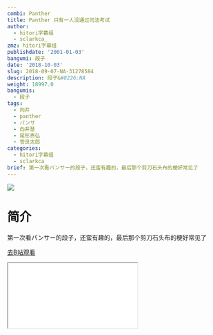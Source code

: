 ```yaml
---
combi: Panther
title: Panther 只有一人没通过司法考试
author:
  - hitori字幕组
  - sclarkca_
zmz: hitori字幕组
publishdate: '2001-01-03'
bangumi: 段子
date: '2018-10-03'
slug: 2018-09-07-NA-31278584
description: 段子&#8226;NA
weight: 18997.0
bangumis:
  - 段子
tags:
  - 向井
  - panther
  - パンサ
  - 向井慧
  - 尾形贵弘
  - 菅良太郎
categories:
  - hitori字幕组
  - sclarkca_
brief: 第一次看パンサー的段子，还蛮有趣的，最后那个剪刀石头布的梗好常见了
---
```

![](https://i.imgur.com/fvun7wY.jpg)
# 简介  
第一次看パンサー的段子，还蛮有趣的，最后那个剪刀石头布的梗好常见了  

[去B站观看](https://www.bilibili.com/video/av31278584/)
<div class ="resp-container"><iframe class="testiframe" src="//player.bilibili.com/player.html?aid=31278584"", scrolling="no", allowfullscreen="true" > </iframe></div> 
